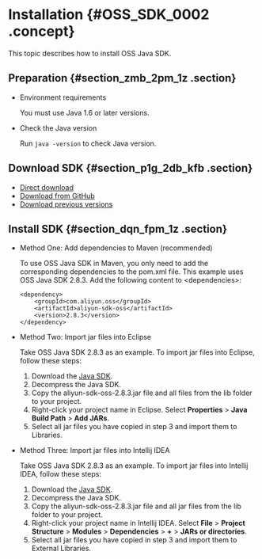 # Installation {#OSS_SDK_0002 .concept}

This topic describes how to install OSS Java SDK.

## Preparation {#section_zmb_2pm_1z .section}

-   Environment requirements

    You must use Java 1.6 or later versions.

-   Check the Java version

    Run `java -version` to check Java version.


## Download SDK {#section_p1g_2db_kfb .section}

-   [Direct download](http://docs-aliyun.cn-hangzhou.oss.aliyun-inc.com/assets/attach/92588/APP_zh/1538981565531/aliyun-oss-java-sdk-2.8.3.zip)
-   [Download from GitHub](https://github.com/aliyun/aliyun-oss-java-sdk)
-   [Download previous versions](https://github.com/aliyun/aliyun-oss-java-sdk/releases)

## Install SDK {#section_dqn_fpm_1z .section}

-   Method One: Add dependencies to Maven \(recommended\)

    To use OSS Java SDK in Maven, you only need to add the corresponding dependencies to the pom.xml file. This example uses OSS Java SDK 2.8.3. Add the following content to <dependencies\>:

    ```
    <dependency>
        <groupId>com.aliyun.oss</groupId>
        <artifactId>aliyun-sdk-oss</artifactId>
        <version>2.8.3</version>
    </dependency>
    ```

-   Method Two: Import jar files into Eclipse

    Take OSS Java SDK 2.8.3 as an example. To import jar files into Eclipse, follow these steps:

    1.  Download the [Java SDK](http://docs-aliyun.cn-hangzhou.oss.aliyun-inc.com/assets/attach/92588/APP_zh/1538981909662/aliyun_java_sdk_2.8.3.zip).
    2.  Decompress the Java SDK.
    3.  Copy the aliyun-sdk-oss-2.8.3.jar file and all files from the lib folder to your project.
    4.  Right-click your project name in Eclipse. Select **Properties** \> **Java Build Path** \> **Add JARs**.
    5.  Select all jar files you have copied in step 3 and import them to Libraries.
-   Method Three: Import jar files into Intellij IDEA

    Take OSS Java SDK 2.8.3 as an example. To import jar files into Intellij IDEA, follow these steps:

    1.  Download the [Java SDK](http://docs-aliyun.cn-hangzhou.oss.aliyun-inc.com/assets/attach/92588/APP_zh/1538981909662/aliyun_java_sdk_2.8.3.zip).
    2.  Decompress the Java SDK.
    3.  Copy the aliyun-sdk-oss-2.8.3.jar file and all jar files from the lib folder to your project.
    4.  Right-click your project name in Intellij IDEA. Select **File** \> **Project Structure** \> **Modules** \> **Dependencies** \> **+** \> **JARs or directories**.
    5.  Select all jar files you have copied in step 3 and import them to External Libraries.

